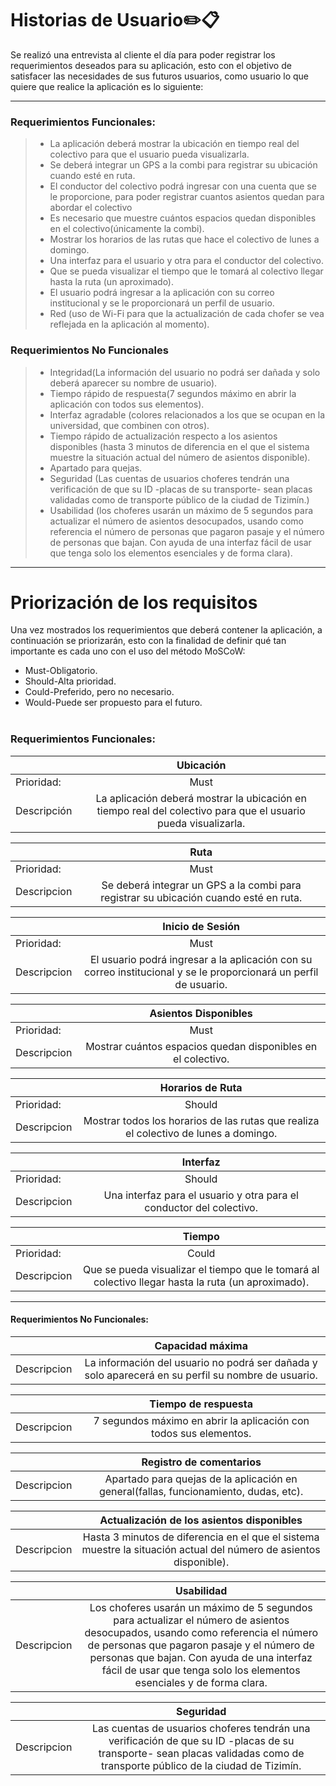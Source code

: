 
 # Historias de Usuario✏️📋
 
 Se realizó una entrevista al cliente el día para poder registrar los requerimientos deseados para su aplicación, esto con el objetivo de satisfacer las necesidades de sus futuros usuarios, como usuario lo que quiere que realice la aplicación es lo siguiente:
 
---
### Requerimientos Funcionales:

>- La aplicación deberá mostrar la ubicación en tiempo real del colectivo para que el usuario pueda visualizarla.
>- Se deberá integrar un GPS a la combi para registrar su ubicación cuando esté en ruta.
>- El conductor del colectivo podrá ingresar con una cuenta que se le proporcione, para poder registrar cuantos asientos quedan para abordar el colectivo
>- Es necesario que muestre cuántos espacios quedan disponibles en el colectivo(únicamente la combi).
>- Mostrar los horarios de las rutas que hace el colectivo de lunes a domingo.
>- Una interfaz para el usuario y otra para el conductor del colectivo.
>- Que se pueda visualizar el tiempo que le tomará al colectivo llegar hasta la ruta (un aproximado).
>- El usuario podrá ingresar a la aplicación con su correo institucional y se le proporcionará un perfil de usuario.
>- Red (uso de Wi-Fi para que la actualización de cada chofer se vea reflejada en la aplicación al momento).



### Requerimientos No Funcionales
>- Integridad(La información del usuario no podrá ser dañada y solo deberá aparecer su nombre de usuario).
>- Tiempo rápido de respuesta(7 segundos máximo en abrir la aplicación con todos sus elementos).
>- Interfaz agradable (colores relacionados a los que se ocupan en la universidad, que combinen con otros).
>- Tiempo rápido de actualización respecto a los asientos disponibles (hasta 3 minutos de diferencia en el que el sistema muestre la situación actual del número de asientos disponible).
>- Apartado para quejas.
>- Seguridad (Las cuentas de usuarios choferes tendrán una verificación de que su ID -placas de su transporte- sean placas validadas como de transporte público de la ciudad de Tizimín.)
>- Usabilidad (los choferes usarán un máximo de 5 segundos para actualizar el número de asientos desocupados, usando como referencia el número de personas que pagaron pasaje y el número de personas que bajan. Con ayuda de una interfaz fácil de usar que tenga solo los elementos esenciales y de forma clara).
---
# Priorización de los requisitos

Una vez mostrados los requerimientos que deberá contener la aplicación, a continuación se priorizarán, esto con la finalidad de definir qué tan importante es cada uno con el uso del método MoSCoW:
- Must-Obligatorio.
- Should-Alta prioridad.
- Could-Preferido, pero no necesario.
- Would-Puede ser propuesto para el futuro.
<br/></br>
### Requerimientos Funcionales:
 
|    |      Ubicación    |  
|----------|:-------------:|
| Prioridad:| Must |
| Descripción |La aplicación deberá mostrar la ubicación en tiempo real del colectivo para que el usuario pueda visualizarla. |

|    |      Ruta   |  
|----------|:-------------:|
| Prioridad:| Must |
| Descripcion | Se deberá integrar un GPS a la combi para registrar su ubicación cuando esté en ruta. |

|    |      Inicio de Sesión   |  
|----------|:-------------:|
| Prioridad:| Must |
| Descripcion |El usuario podrá ingresar a la aplicación con su correo institucional y se le proporcionará un perfil de usuario.  |

|   |      Asientos Disponibles   |  
|----------|:-------------:|
| Prioridad:| Must |
| Descripcion | Mostrar cuántos espacios quedan disponibles en el colectivo.  |

|   |      Horarios de Ruta   |  
|----------|:-------------:|
| Prioridad:| Should |
| Descripcion |Mostrar todos los horarios de las rutas que realiza el colectivo de lunes a domingo.  |


|   |      Interfaz   |  
|----------|:-------------:|
| Prioridad:| Should |
| Descripcion |Una interfaz para el usuario y otra para el conductor del colectivo.  |

|   |      Tiempo    |  
|----------|:-------------:|
| Prioridad:| Could |
| Descripcion |Que se pueda visualizar el tiempo que le tomará al colectivo llegar hasta la ruta (un aproximado). |




---

#### Requerimientos No Funcionales:
|   |      Capacidad máxima   |  
|----------|:-------------:|
| Descripcion | La información del usuario no podrá ser dañada y solo aparecerá en su perfil su nombre de usuario. |

|    |     Tiempo de respuesta     |  
|----------|:-------------:|
| Descripcion | 7 segundos máximo en abrir la aplicación con todos sus elementos. |

|    |      Registro de comentarios   |  
|----------|:-------------:|
| Descripcion | Apartado para quejas de la aplicación en general(fallas, funcionamiento, dudas, etc). |

|    |      Actualización de los asientos disponibles   |  
|----------|:-------------:|
| Descripcion |Hasta 3 minutos de diferencia en el que el sistema muestre la situación actual del número de asientos disponible).  |

|    |      Usabilidad   |  
|----------|:-------------:|
| Descripcion | Los choferes usarán un máximo de 5 segundos para actualizar el número de asientos desocupados, usando como referencia el número de personas que pagaron pasaje y el número de personas que bajan. Con ayuda de una interfaz fácil de usar que tenga solo los elementos esenciales y de forma clara. |

|    |      Seguridad   |  
|----------|:-------------:|
| Descripcion | Las cuentas de usuarios choferes tendrán una verificación de que su ID -placas de su transporte- sean placas validadas como de transporte público de la ciudad de Tizimín. |

